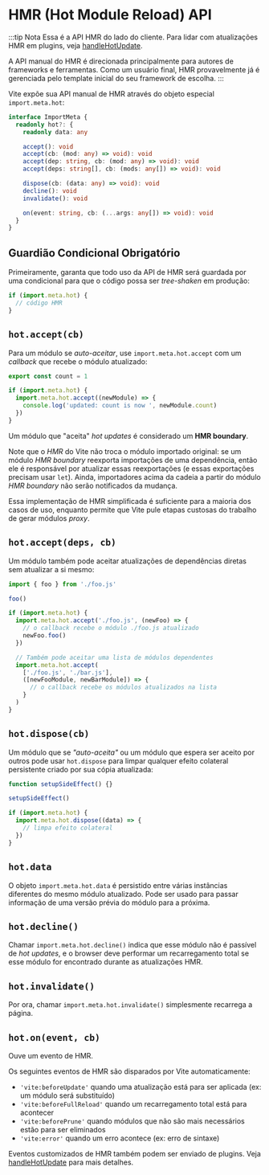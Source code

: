 # HMR (Hot Module Reload) API

:::tip Nota
Essa é a API HMR do lado do cliente. Para lidar com atualizações HMR em plugins, veja [handleHotUpdate](./api-plugin#handlehotupdate).

A API manual do HMR é direcionada principalmente para autores de frameworks e ferramentas. Como um usuário final, HMR provavelmente já é gerenciada pelo template inicial do seu framework de escolha.
:::

Vite expõe sua API manual de HMR através do objeto especial `import.meta.hot`:

```ts
interface ImportMeta {
  readonly hot?: {
    readonly data: any

    accept(): void
    accept(cb: (mod: any) => void): void
    accept(dep: string, cb: (mod: any) => void): void
    accept(deps: string[], cb: (mods: any[]) => void): void

    dispose(cb: (data: any) => void): void
    decline(): void
    invalidate(): void

    on(event: string, cb: (...args: any[]) => void): void
  }
}
```

## Guardião Condicional Obrigatório

Primeiramente, garanta que todo uso da API de HMR será guardada por uma condicional para que o código possa ser _tree-shaken_ em produção:

```js
if (import.meta.hot) {
  // código HMR
}
```

## `hot.accept(cb)`

Para um módulo se _auto-aceitar_, use `import.meta.hot.accept` com um _callback_ que recebe o módulo atualizado:

```js
export const count = 1

if (import.meta.hot) {
  import.meta.hot.accept((newModule) => {
    console.log('updated: count is now ', newModule.count)
  })
}
```

Um módulo que "aceita" _hot updates_ é considerado um **HMR boundary**.

Note que o _HMR_ do Vite não troca o módulo importado original: se um módulo _HMR boundary_ reexporta importações de uma dependência, então ele é responsável por atualizar essas reexportações (e essas exportações precisam usar `let`). Ainda, importadores acima da cadeia a partir do módulo _HMR boundary_ não serão notificados da mudança.

Essa implementação de HMR simplificada é suficiente para a maioria dos casos de uso, enquanto permite que Vite pule etapas custosas do trabalho de gerar módulos _proxy_.

## `hot.accept(deps, cb)`

Um módulo também pode aceitar atualizações de dependências diretas sem atualizar a si mesmo:

```js
import { foo } from './foo.js'

foo()

if (import.meta.hot) {
  import.meta.hot.accept('./foo.js', (newFoo) => {
    // o callback recebe o módulo ./foo.js atualizado
    newFoo.foo()
  })

  // Também pode aceitar uma lista de módulos dependentes
  import.meta.hot.accept(
    ['./foo.js', './bar.js'],
    ([newFooModule, newBarModule]) => {
      // o callback recebe os módulos atualizados na lista
    }
  )
}
```

## `hot.dispose(cb)`

Um módulo que se _"auto-aceita"_ ou um módulo que espera ser aceito por outros pode usar `hot.dispose` para limpar qualquer efeito colateral persistente criado por sua cópia atualizada:

```js
function setupSideEffect() {}

setupSideEffect()

if (import.meta.hot) {
  import.meta.hot.dispose((data) => {
    // limpa efeito colateral
  })
}
```

## `hot.data`

O objeto `import.meta.hot.data` é persistido entre várias instâncias diferentes do mesmo módulo atualizado. Pode ser usado para passar informação de uma versão prévia do módulo para a próxima.

## `hot.decline()`

Chamar `import.meta.hot.decline()` indica que esse módulo não é passível de _hot updates_, e o browser deve performar um recarregamento total se esse módulo for encontrado durante as atualizações HMR.

## `hot.invalidate()`

Por ora, chamar `import.meta.hot.invalidate()` simplesmente recarrega a página.

## `hot.on(event, cb)`

Ouve um evento de HMR.

Os seguintes eventos de HMR são disparados por Vite automaticamente:

- `'vite:beforeUpdate'` quando uma atualização está para ser aplicada (ex: um módulo será substituído)
- `'vite:beforeFullReload'` quando um recarregamento total está para acontecer
- `'vite:beforePrune'` quando módulos que não são mais necessários estão para ser eliminados
- `'vite:error'` quando um erro acontece (ex: erro de sintaxe)

Eventos customizados de HMR também podem ser enviado de plugins. Veja [handleHotUpdate](./api-plugin#handlehotupdate) para mais detalhes.
